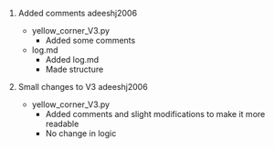 <!-- 
    Structure:
1.  <Commit Message>
    <Usern name>
    - <File Name>
        - <What did you change (make list)>
 -->

1.  Added comments
    adeeshj2006
    - yellow_corner_V3.py
        - Added some comments
    - log.md
        - Added log.md
        - Made structure

2.  Small changes to V3
    adeeshj2006
    - yellow_corner_V3.py
        - Added comments and slight modifications to make it more readable
        - No change in logic